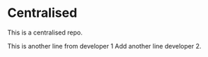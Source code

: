# Centralised
This is a centralised repo.

This is another line from developer 1
Add another line developer 2.
